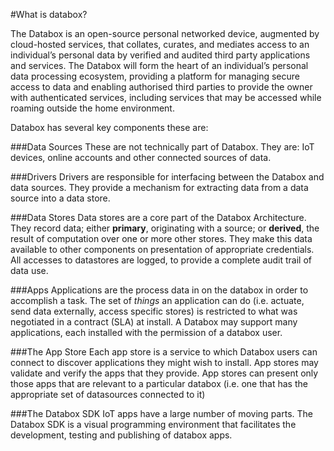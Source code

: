 #What is databox?

The Databox is an open-source personal networked device, augmented by cloud-hosted services, that collates, curates, and mediates access to an individual’s personal data by verified and audited third party applications and services. The Databox will form the heart of an individual’s personal data processing ecosystem, providing a platform for managing secure access to data and enabling authorised third parties to provide the owner with authenticated services, including services that may be accessed while roaming outside the home environment.

Databox has several key components these are:

###Data Sources
These are not technically part of Databox. They are: IoT devices, online accounts and other connected sources of data.  

###Drivers
Drivers are responsible for interfacing between the Databox and data sources. They provide a mechanism for extracting data from a data source into a data store.

###Data Stores
Data stores are a core part of the Databox Architecture. They record data; either **primary**, originating with a source; or **derived**, the result of computation over one or more other stores. They make this data available to other components on presentation of appropriate credentials. All accesses to datastores are logged, to provide a complete audit trail of data use.

###Apps
Applications are the process data in on the databox in order to accomplish a task.  The set of *things* an application can do (i.e. actuate, send data externally, access specific stores) is restricted to what was negotiated in a contract (SLA) at install. A Databox may support many applications, each installed with the permission of a databox user. 


###The App Store
Each app store is a service to which Databox users can connect to discover applications they might wish to install.  App stores may validate and verify the apps that they provide.  App stores can present only those apps that are relevant to a particular databox (i.e. one that has the appropriate set of datasources connected to it)


###The Databox SDK
IoT apps have a large number of moving parts.  The Databox SDK is a visual programming environment that facilitates the development, testing and publishing of databox apps.